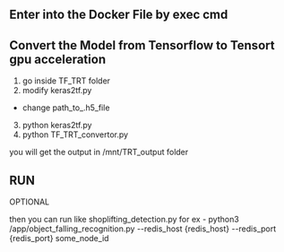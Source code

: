 ## Enter into the Docker File by exec cmd

## Convert the Model from Tensorflow to Tensort gpu acceleration
1) go inside TF_TRT folder
2) modify keras2tf.py 
- change path_to_.h5_file

3) python keras2tf.py
4) python TF_TRT_convertor.py

you will get the output in /mnt/TRT_output folder

## RUN
OPTIONAL 

then you can run like shoplifting_detection.py
for ex - 
python3 /app/object_falling_recognition.py --redis_host {redis_host} --redis_port {redis_port}  some_node_id
